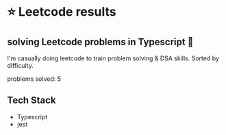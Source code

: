 # :star: Leetcode results

## solving Leetcode problems in Typescript :blue_heart:

I'm casually doing leetcode to train problem solving & DSA skills.
Sorted by difficulty.

problems solved: 5

## Tech Stack
+ Typescript
+ jest
